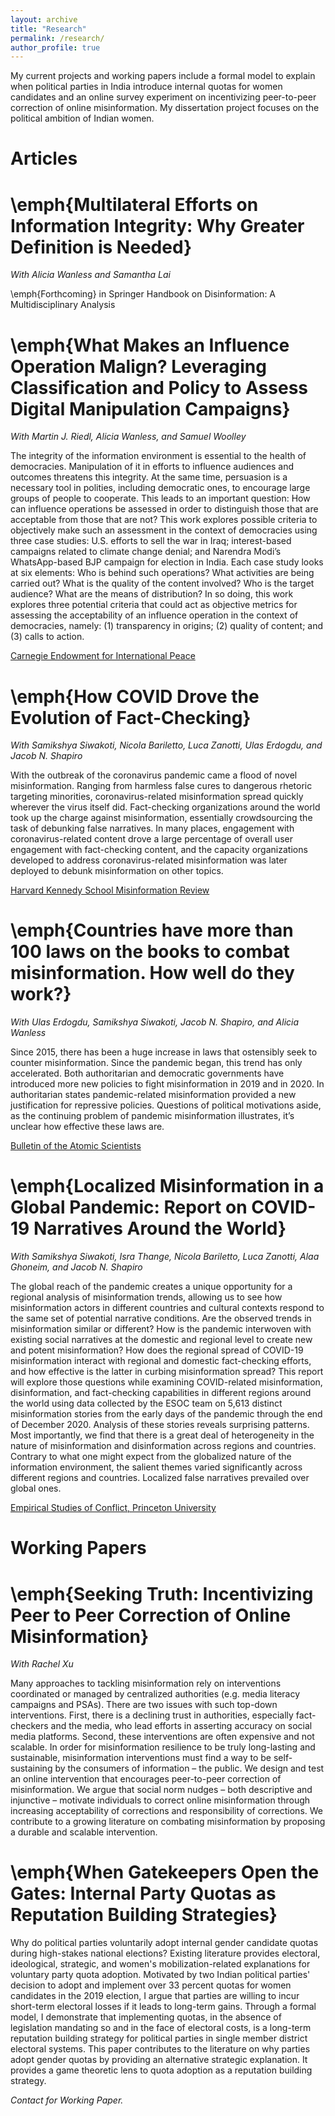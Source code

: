 ```yaml
---
layout: archive
title: "Research"
permalink: /research/
author_profile: true
---
```


My current projects and working papers include a formal model to explain when political parties in India introduce internal quotas for women candidates and an online survey experiment on incentivizing peer-to-peer correction of online misinformation. My dissertation project focuses on the political ambition of Indian women. 

Articles 
======

\emph{Multilateral Efforts on Information Integrity: Why Greater Definition is Needed}
======

_With Alicia Wanless and Samantha Lai_

\emph{Forthcoming} in Springer Handbook on Disinformation: A Multidisciplinary Analysis

\emph{What Makes an Influence Operation Malign? Leveraging Classification and Policy to Assess Digital Manipulation Campaigns}
======

_With Martin J. Riedl, Alicia Wanless, and Samuel Woolley_

The integrity of the information environment is essential to the health of democracies. Manipulation of it in efforts to influence audiences and outcomes threatens this integrity. At the same time, persuasion is a necessary tool in polities, including democratic ones, to encourage large groups of people to cooperate. This leads to an important question: How can influence operations be assessed in order to distinguish those that are acceptable from those that are not? This work explores possible criteria to objectively make such an assessment in the context of democracies using three case studies: U.S. efforts to sell the war in Iraq; interest-based campaigns related to climate change denial; and Narendra Modi’s WhatsApp-based BJP campaign for election in India. Each case study looks at six elements:  Who is behind such operations? What activities are being carried out? What is the quality of the content involved? Who is the target audience? What are the means of distribution? In so doing, this work explores three potential criteria that could act as objective metrics for assessing the acceptability of an influence operation in the context of democracies, namely: (1) transparency in origins; (2) quality of content; and (3) calls to action. 

[Carnegie Endowment for International Peace](https://carnegieendowment.org/2023/08/07/what-makes-influence-operation-malign-pub-90323)

\emph{How COVID Drove the Evolution of Fact-Checking}
======

_With Samikshya Siwakoti, Nicola Bariletto, Luca Zanotti, Ulas Erdogdu, and Jacob N. Shapiro_

With the outbreak of the coronavirus pandemic came a flood of novel misinformation. Ranging from harmless false cures to dangerous rhetoric targeting minorities, coronavirus-related misinformation spread quickly wherever the virus itself did. Fact-checking organizations around the world took up the charge against misinformation, essentially crowdsourcing the task of debunking false narratives. In many places, engagement with coronavirus-related content drove a large percentage of overall user engagement with fact-checking content, and the capacity organizations developed to address coronavirus-related misinformation was later deployed to debunk misinformation on other topics. 

[Harvard Kennedy School Misinformation Review](https://doi.org/10.37016/mr-2020-69)

\emph{Countries have more than 100 laws on the books to combat misinformation. How well do they work?}
======

_With Ulas Erdogdu, Samikshya Siwakoti, Jacob N. Shapiro, and Alicia Wanless_

Since 2015, there has been a huge increase in laws that ostensibly seek to counter misinformation. Since the pandemic began, this trend has only accelerated. Both authoritarian and democratic governments have introduced more new policies to fight misinformation in 2019 and in 2020. In authoritarian states pandemic-related misinformation provided a new justification for repressive policies. Questions of political motivations aside, as the continuing problem of pandemic misinformation illustrates, it’s unclear how effective these laws are.  

[Bulletin of the Atomic Scientists](https://doi.org/10.1080/00963402.2021.1912111)

\emph{Localized Misinformation in a Global Pandemic: Report on COVID-19 Narratives Around the World}
======

_With Samikshya Siwakoti, Isra Thange, Nicola Bariletto, Luca Zanotti, Alaa Ghoneim, and Jacob N. Shapiro_

The global reach of the pandemic creates a unique opportunity for a regional analysis of misinformation trends, allowing us to see how misinformation actors in different countries and cultural contexts respond to the same set of potential narrative conditions. Are the observed trends in misinformation similar or different? How is the pandemic interwoven with existing social narratives at the domestic and regional level to create new and potent misinformation? How does the regional spread of COVID-19 misinformation interact with regional and domestic fact-checking efforts, and how effective is the latter in curbing misinformation spread? This report will explore those questions while examining COVID-related misinformation, disinformation, and fact-checking capabilities in different regions around the world using data collected by the ESOC team on 5,613 distinct misinformation stories from the early days of the pandemic through the end of December 2020. Analysis of these stories reveals surprising patterns. Most importantly, we find that there is a great deal of heterogeneity in the nature of misinformation and disinformation across regions and countries. Contrary to what one might expect from the globalized nature of the information environment, the salient themes varied significantly across different regions and countries. Localized false narratives prevailed over global ones.  

[Empirical Studies of Conflict, Princeton University](https://esoc.princeton.edu/publications/localized-misinformation-global-pandemic-report-covid-19-narratives-around-world)

Working Papers
======

\emph{Seeking Truth: Incentivizing Peer to Peer Correction of Online Misinformation}
======

_With Rachel Xu_

Many approaches to tackling misinformation rely on interventions coordinated or managed by centralized authorities (e.g. media literacy campaigns and PSAs). There are two issues with such top-down interventions. First, there is a declining trust in authorities, especially fact-checkers and the media, who lead efforts in asserting accuracy on social media platforms. Second, these interventions are often expensive and not scalable. In order for misinformation resilience to be truly long-lasting and sustainable, misinformation interventions must find a way to be self-sustaining by the consumers of information – the public. We design and test an online intervention that encourages peer-to-peer correction of misinformation. We argue that social norm nudges – both descriptive and injunctive – motivate individuals to correct online misinformation through increasing acceptability of corrections and responsibility of corrections. We contribute to a growing literature on combating misinformation by proposing a durable and scalable intervention. 

\emph{When Gatekeepers Open the Gates: Internal Party Quotas as Reputation Building Strategies}
======

Why do political parties voluntarily adopt internal gender candidate quotas during high-stakes national elections? Existing literature provides electoral, ideological, strategic, and women's mobilization-related explanations for voluntary party quota adoption. Motivated by two Indian political parties' decision to adopt and implement over 33 percent quotas for women candidates in the 2019 election, I argue that parties are willing to incur short-term electoral losses if it leads to long-term gains. Through a formal model, I demonstrate that implementing quotas, in the absence of legislation mandating so and in the face of electoral costs, is a long-term reputation building strategy for political parties in single member district electoral systems. This paper contributes to the literature on why parties adopt gender quotas by providing an alternative strategic explanation. It provides a game theoretic lens to quota adoption as a reputation building strategy. 

_Contact for Working Paper._


